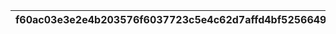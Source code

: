 |f60ac03e3e2e4b203576f6037723c5e4c62d7affd4bf5256649443d9cbfe96f3|b20a05aada4e15c6343013d355e208e0fa59a9cfd4b563d54a9b9ee18c216d38|d8101d10ac3921320baa21ecc88961bb86253867a40c21c0fe841b622940d4ca|3eeb771a68db6e1e865af5642dcf1953a6167b20bbb4c0d45555bc0930017dba|c901d5cef18d860619d13793d17c4cdae1ac167916d4b327be55ca5de303f12f|f8e33874fc0cdbbc40692e57c2bc0a0c3eb51773590f3e30dd92aa888c75bd19|ff6003a93e26b4926cb99b8430cffa5a257449030f26a5573df0114adf2993e7|a5008e58ee176390e01f2f39184544ff00d83949541c3ae70c1d1e93997f52ed|35ba2fbc8b5c37c7d86a7d3463cfdad31d15bafb902c51bca7823609027a827e|6c64cbec8343293d4a61e92a42743e08f6539a0fc6ef2d6087dd540fcf17eef8|dcb6dbb3f47c400ff4b4c01ebc033204de4cc101dc0bc30040242190f6a9a140|
| --- | --- | --- | --- | --- | --- | --- | --- | --- | --- | --- |